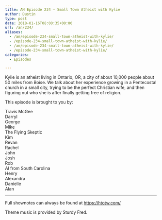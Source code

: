 ```yaml
---
title: AN Episode 234 – Small Town Atheist with Kylie
author: Dustin
type: post
date: 2018-01-16T08:00:35+00:00
url: /an/234/
aliases:
  - /an/episode-234-small-town-atheist-with-kylie/
  - /episode-234-small-town-atheist-with-kylie/
  - /an/episode-234-small-town-atheist-with-kylie/
  - /episode-234-small-town-atheist-with-kylie/
categories:
  - Episodes

---
```

<div id="buzzsprout-player-10552875"></div><script src="https://www.buzzsprout.com/1983601/10552875-episode-234-small-town-atheist-with-kylie.js?container_id=buzzsprout-player-10552875&player=small" type="text/javascript" charset="utf-8"></script>

Kylie is an atheist living in Ontario, OR, a city of about 10,000 people about 50 miles from Boise. We talk about her experience growing in a Pentecostal church in a small city, trying to be the perfect Christian wife, and then figuring out who she is after finally getting free of religion.

<!--more-->

This episode is brought to you by:

Travis McGee  
Darryl  
George  
Mike  
The Flying Skeptic  
Kim  
Revan  
Rachel  
John  
Josh  
Rob  
Al from South Carolina  
Henry  
Alexandra  
Danielle  
Alan

<hr width="500" />

Full shownotes can always be found at <https://htotw.com/>  

Theme music is provided by Sturdy Fred.